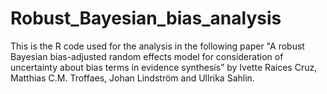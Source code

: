 # Robust_Bayesian_bias_analysis

This is the R code used for the analysis in the following paper "A robust Bayesian bias-adjusted random effects model for consideration of uncertainty about bias terms in evidence synthesis” by Ivette Raices Cruz, Matthias C.M. Troffaes, Johan Lindström and Ullrika Sahlin.
